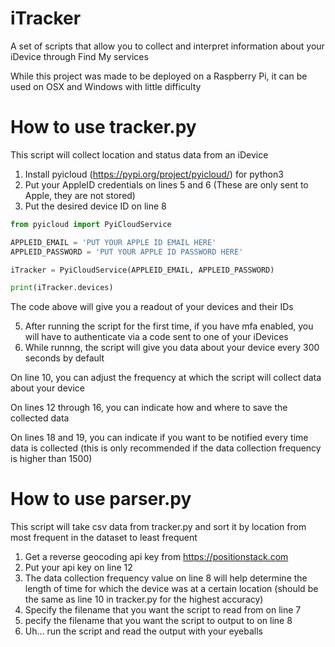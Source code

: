 # iTracker


A set of scripts that allow you to collect and interpret information about your iDevice through Find My services

While this project was made to be deployed on a Raspberry Pi, it can be used on OSX and Windows with little difficulty



# How to use tracker.py


This script will collect location and status data from an iDevice

1. Install pyicloud (https://pypi.org/project/pyicloud/) for python3
2. Put your AppleID credentials on lines 5 and 6 (These are only sent to Apple, they are not stored)
3. Put the desired device ID on line 8

```python
from pyicloud import PyiCloudService

APPLEID_EMAIL = 'PUT YOUR APPLE ID EMAIL HERE'
APPLEID_PASSWORD = 'PUT YOUR APPLE ID PASSWORD HERE'

iTracker = PyiCloudService(APPLEID_EMAIL, APPLEID_PASSWORD)

print(iTracker.devices)
```
The code above will give you a readout of your devices and their IDs

5. After running the script for the first time, if you have mfa enabled, you will have to authenticate via a code sent to one of your iDevices
6. While runnng, the script will give you data about your device every 300 seconds by default

On line 10, you can adjust the frequency at which the script will collect data about your device

On lines 12 through 16, you can indicate how and where to save the collected data

On lines 18 and 19, you can indicate if you want to be notified every time data is collected (this is only recommended if the data collection frequency is higher than 1500)



# How to use parser.py


This script will take csv data from tracker.py and sort it by location from most frequent in the dataset to least frequent

1. Get a reverse geocoding api key from https://positionstack.com
2. Put your api key on line 12
3. The data collection frequency value on line 8 will help determine the length of time for which the device was at a certain location (should be the same as line 10 in tracker.py for the highest accuracy)
4. Specify the filename that you want the script to read from on line 7
5. pecify the filename that you want the script to output to on line 8
6. Uh... run the script and read the output with your eyeballs
